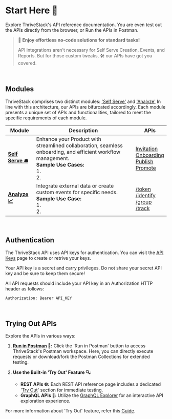 # Start Here 🚀

Explore ThriveStack's API reference documentation. You are even test out the APIs directly from the browser,
or Run the APIs in Postman.

> 🎉 **Enjoy effortless no-code solutions for standard tasks!** 
>
> API integrations aren't necessary for Self Serve Creation, Events, and Reports. But for those custom tweaks, 🛠️ our APIs have got you covered.

<br />

##  Modules

ThriveStack comprises two distinct modules: ['Self Serve'](/getting-started/self-serve/start-here) and ['Analyze'](/getting-started/analyze/instrumentation/overview)
In line with this architecture, our APIs are bifurcated accordingly. Each module presents a unique set of APIs and functionalities, tailored to meet the specific requirements of each module.

<table>
  <thead>
    <tr>
      <th>Module</th>
      <th>Description</th>
      <th>APIs</th>
    </tr>
  </thead>
  <tbody>
    <tr>
      <td><strong><a href="/category/self-serve-%EF%B8%8F-1">Self Serve 🛎️</a></strong></td>
      <td>Enhance your Product with streamlined collaboration, seamless onboarding, and efficient workflow management.<br/><strong>Sample Use Cases:</strong><br/>1.<br/>2.</td>
      <td>
        <a href="/graphql/invitation/directives/auth">Invitation</a> <br/>
        <a href="/graphql/onboarding/directives/auth">Onboarding</a> <br/>
        <a href="/graphql/workflow/directives/deprecated">Publish</a> <br/>
        <a href="/graphql/workflow/directives/deprecated">Promote</a>
      </td>
    </tr>
    <tr>
      <td><strong><a href="/category/analyze--1">Analyze 📈</a></strong></td>
      <td>Integrate external data or create custom events for specific needs.<br/><strong>Sample Use Case:</strong><br/>1.<br/>2.</td>
      <td>
        <a href="/public_apis/token">/token</a> <br/>
        <a href="/public_apis/identify">/identify</a> <br/>
        <a href="/public_apis/group">/group</a> <br/>
        <a href="/public_apis/track">/track</a>
      </td>
    </tr>
  </tbody>
</table>

<br />

## Authentication

The ThriveStack API uses API keys for authentication. You can visit the [API Keys](#) page to create or retrive
your keys.

Your API key is a secret and carry privileges. Do not share your secret API key and be sure to keep them secure!

All API requests should include your API key in an Authorization HTTP header as follows:

```
Authorization: Bearer API_KEY
```
<br />

## Trying Out APIs

Explore the APIs in various ways:

1. **[Run in Postman](https://www.postman.com/thrivestack-shreyanshd/workspace/thrivestack-apis) 🏃:** Click the 'Run in Postman' button to access ThriveStack's Postman workspace. Here, you can directly execute requests or download/fork the Postman Collections for extended testing.

2. **Use the Built-in 'Try Out' Feature 🔍:**
    - **REST APIs 🌐:** Each REST API reference page includes a dedicated '[Try Out](/public_apis/token#request)' section for immediate testing.
    - **GraphQL APIs 🔗:** Utilize the [GraphQL Explorer](/getting-started/apis-non-gen/self-serve-apis-try-out) for an interactive API exploration experience.



For more information about 'Try Out' feature, refer this [Guide](/getting-started/apis-non-gen/using-the-try-out-options).
